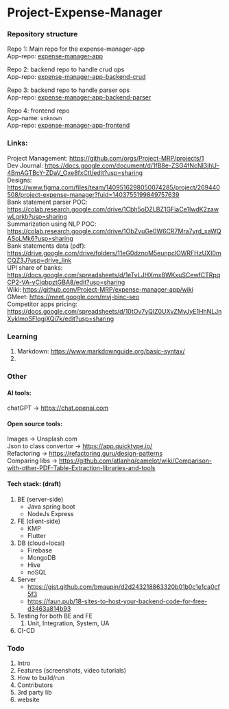 # Project-Expense-Manager

### Repository structure

Repo 1: Main repo for the expense-manager-app   
App-repo: [expense-manager-app](https://github.com/Project-MRP/expense-manager-app)


Repo 2: backend repo to handle crud ops  
App-repo: [expense-manager-app-backend-crud](https://github.com/Project-MRP/expense-manager-backend-crud)

Repo 3: backend repo to handle parser ops  
App-repo: [expense-manager-app-backend-parser](https://github.com/Project-MRP/expense-manager-backend-parser)

Repo 4: frontend repo  
App-name: `unknown`  
App-repo: [expense-manager-app-frontend](https://github.com/Project-MRP/expense-manager-frontend)


### Links:
Project Management: https://github.com/orgs/Project-MRP/projects/1  
Dev Journal: https://docs.google.com/document/d/1fB8e-ZSG4fNcNl3jhU-4BmAGTBcY-ZDaV_Oxe8fxCtI/edit?usp=sharing  
Designs: https://www.figma.com/files/team/1409516298050074285/project/269440508/project-expense-manager?fuid=1403755199849757639  
Bank statement parser POC: https://colab.research.google.com/drive/1Cbh5oDZLBZ1GFiaCe1IwdK2zawwLqrkb?usp=sharing  
Summarization using NLP POC: https://colab.research.google.com/drive/1ObZvuGe0W6CR7Mra7yrd_xaWQASoLMk6?usp=sharing  
Bank statements data (pdf): https://drive.google.com/drive/folders/11eG0dznoM5eunpclOWRFHzUXI0mCQZ3J?usp=drive_link  
UPI share of banks: https://docs.google.com/spreadsheets/d/1eTvLJHXmx8WKxuSCewfCTRpqCP2-VA-yCiqbpztGBA8/edit?usp=sharing  
Wiki: https://github.com/Project-MRP/expense-manager-app/wiki  
GMeet: https://meet.google.com/mvj-binc-seo  
Competitor apps pricing: https://docs.google.com/spreadsheets/d/10tOv7yQlZ0UXvZMvJyE1HhNLJnXyklmoSFlqgjXQi7k/edit?usp=sharing  


### Learning
1. Markdown: https://www.markdownguide.org/basic-syntax/  
2. 


### Other

#### AI tools:
chatGPT -> https://chat.openai.com 

#### Open source tools:
Images -> Unsplash.com  
Json to class convertor -> https://app.quicktype.io/   
Refactoring -> https://refactoring.guru/design-patterns   
Comparing libs -> https://github.com/atlanhq/camelot/wiki/Comparison-with-other-PDF-Table-Extraction-libraries-and-tools  

#### Tech stack: (draft)
1. BE (server-side)
    * Java spring boot
    * NodeJs Express
2. FE (client-side)
    * KMP
    * Flutter
3. DB (cloud+local)
    * Firebase
    * MongoDB
    * Hive
    * noSQL
4. Server
    * https://gist.github.com/bmaupin/d2d243218863320b01b0c1e1ca0cf5f3 
    * https://faun.pub/18-sites-to-host-your-backend-code-for-free-d3463a814b93 
5. Testing for both BE and FE
    1. Unit, Integration, System, UA
6. CI-CD


### Todo
1. Intro
2. Features (screenshots, video tutorials)
3. How to build/run
4. Contributors
5. 3rd party lib
6. website